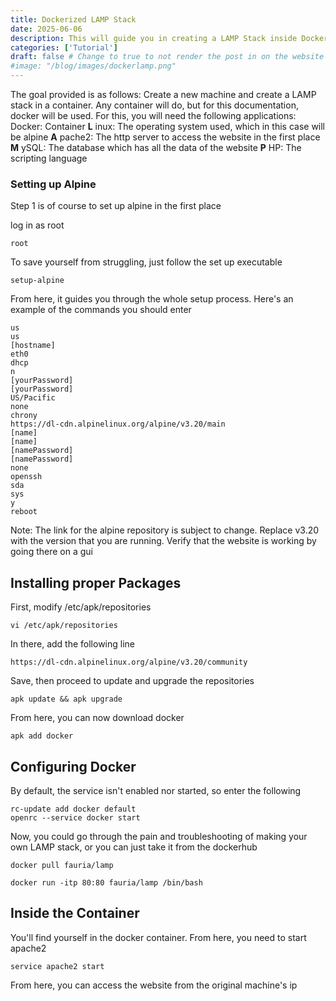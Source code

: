```yaml
---
title: Dockerized LAMP Stack
date: 2025-06-06
description: This will guide you in creating a LAMP Stack inside Docker from scratch.
categories: ['Tutorial']
draft: false # Change to true to not render the post in on the website
#image: "/blog/images/dockerlamp.png"
---
```



The goal provided is as follows:
Create a new machine and create a LAMP stack in a container. Any container will do, but for this documentation, docker will be used.
For this, you will need the following applications:
Docker: Container
**L**   inux: The operating system used, which in this case will be alpine
**A**  pache2: The http server to access the website in the first place
**M** ySQL: The database which has all the data of the website
**P**  HP: The scripting language

### Setting up Alpine
Step 1 is of course to set up alpine in the first place

log in as root
```
root
```
To save yourself from struggling, just follow the set up executable
```
setup-alpine
```

From here, it guides you through the whole setup process. Here's an example of the commands you should enter

```
us
us
[hostname]
eth0
dhcp
n
[yourPassword]
[yourPassword]
US/Pacific
none
chrony
https://dl-cdn.alpinelinux.org/alpine/v3.20/main
[name]
[name]
[namePassword]
[namePassword]
none
openssh
sda
sys
y
reboot
```
Note: The link for the alpine repository is subject to change. Replace v3.20 with the version that you are running. Verify that the website is working by going there on a gui 

## Installing proper Packages

First, modify /etc/apk/repositories 
```
vi /etc/apk/repositories
```
In there, add the following line
```
https://dl-cdn.alpinelinux.org/alpine/v3.20/community
```

Save, then proceed to update and upgrade the repositories

```
apk update && apk upgrade
```

From here, you can now download docker

```
apk add docker
```

## Configuring Docker

By default, the service isn't enabled nor started, so enter the following

```
rc-update add docker default
openrc --service docker start
```

Now, you could go through the pain and troubleshooting of making your own LAMP stack, or you can just take it from the dockerhub

```
docker pull fauria/lamp
```

```
docker run -itp 80:80 fauria/lamp /bin/bash
```

## Inside the Container

You'll find yourself in the docker container. 
From here, you need to start apache2

```
service apache2 start
```

From here, you can access the website from the original machine's ip
